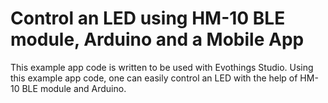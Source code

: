 # Control an LED using HM-10 BLE module, Arduino and a Mobile App 

This example app code is written to be used with Evothings Studio. Using this example app code, one can easily control an LED with the help of HM-10 BLE module and Arduino.